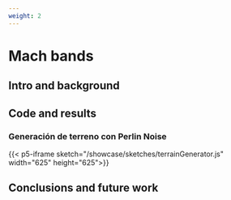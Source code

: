```yaml
---
weight: 2
---
```


# Mach bands

## Intro and background

## Code and results

### Generación de terreno con Perlin Noise

{{< p5-iframe sketch="/showcase/sketches/terrainGenerator.js" width="625" height="625">}}

## Conclusions and future work